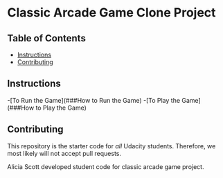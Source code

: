 # Classic Arcade Game Clone Project


## Table of Contents

- [Instructions](#instructions)
- [Contributing](#contributing)

## Instructions
-[To Run the Game](###How to Run the Game)
-[To Play the Game](###How to Play the Game)


## Contributing

This repository is the starter code for _all_ Udacity students. Therefore, we most likely will not accept pull requests.

Alicia Scott developed student code for classic arcade game project.
